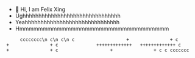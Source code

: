 - 👋 Hi, I am Felix Xing
- Ughhhhhhhhhhhhhhhhhhhhhhhhhhhhhhh
- Yeahhhhhhhhhhhhhhhhhhhhhhhhhhhhhh
- Hmmmmmmmmmmmmmmmmmmmmmmmmmmmmmmmm

`     
       cccccccc\n
      c\n
     c\n
    c                   +               +
   c                    +               +
   c              +++++++++++++   +++++++++++++
   c                    +               +
    c                   +               +
     c
      c
       ccccccc
`
